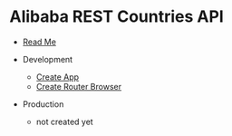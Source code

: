 # Alibaba REST Countries API

* [Read Me](../readme.md)
* Development
    * [Create App](development/create-app.md)
    * [Create Router Browser](development/create-router.md)

* Production
    * not created yet

